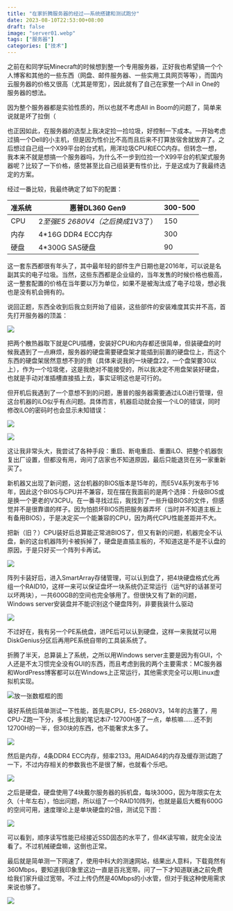 ```yaml
---
title: "在家折腾服务器的经过——系统搭建和测试跑分"
date: 2023-08-10T22:53:00+08:00
draft: false
image: "server01.webp"
tags: ["服务器"]
categories: ["技术"]
---
```


之前在和同学玩Minecraft的时候想到整一个专用服务器，正好我也希望搞一个个人博客和其他的一些东西（网盘、邮件服务器、一些实用工具网页等等），而国内云服务器的价格又很高（尤其是带宽），因此就有了自己在家整一个All in One的服务器的想法。

因为整个服务器都是实验性质的，所以也就不考虑All in Boom的问题了，简单来说就是坏了拉倒（

也正因如此，在服务器的选型上我决定捡一捡垃圾，好控制一下成本。一开始考虑过搞一个Dell的小主机，但是因为性价比不高而且后来不打算放宿舍就放弃了。之后想过自己组一个X99平台的台式机，用洋垃圾CPU和ECC内存。但转念一想，我本来不就是想搞一个服务器吗，为什么不一步到位捡一个X99平台的机架式服务器呢？比较了一下价格，感觉甚至比自己组装更有性价比，于是这成为了我最终选定的方案。

经过一番比较，我最终确定了如下的配置：

| 准系统        | 惠普DL360 Gen9                 | 300-500 |
| --------     | --------                       | ------ |
| CPU          | 2*至强E5 2680V4（之后换成1*V3了） | 150|
| 内存          | 4*16G DDR4 ECC内存             | 300 |
| 硬盘          | 4*300G SAS硬盘                 | 90 |

这一套东西都很有年头了，其中最年轻的部件生产日期也是2016年，可以说是名副其实的电子垃圾。当然，这些东西都是企业级的，当年发售的时候价格也极高，这一整套配置的价格在当年要以万为单位，如果不是被淘汰成了电子垃圾，想必我也是没有机会拥有的。

说回正题，东西全收到后我立刻开始了组装，这些部件的安装难度其实并不高，首先打开服务器的顶盖：

![](server01.webp)

把两个散热器取下就是CPU插槽，安装好CPU和内存都还很简单，但装硬盘的时候我遇到了一点麻烦，服务器的硬盘需要硬盘架才能插到前置的硬盘位上，而这个东西的硬盘架居然意想不到的贵（具体来说我的一块硬盘22，一个盘架要30以上），作为一个垃圾佬，这是我绝对不能接受的，所以我决定不用盘架装好硬盘，也就是手动对准插槽直接插上去，事实证明这也是可行的。

但开机后我遇到了一个意想不到的问题，惠普的服务器需要通过iLO进行管理，但这台机器的iLO似乎有点问题。具体而言，机器启动就会报一个iLO的错误，同时修改iLO的密码时也会显示未知错误：

![](server02.webp)

![](server03.webp)

这让我非常头大，我尝试了各种手段：重启、断电重启、重置iLO、把整个机器恢复出厂设置，但都没有用，询问了店家也不知道原因，最后只能退货在另一家重新买了。

新机器又出现了新问题，这台机器的BIOS版本是15年的，而E5V4系列发布于16年，因此这个BIOS与CPU并不兼容，现在摆在我面前的是两个选择：升级BIOS或是换一个更老的V3CPU。在一番寻找过后，我找到了一些升级BIOS的文件，但感觉并不是很靠谱的样子。因为怕损坏BIOS而把服务器弄坏（当时并不知道主板上有备用BIOS），于是决定买一个能兼容的CPU，因为两代CPU性能差距并不大。

把新（旧？）CPU装好后总算能正常进BIOS了，但又有新的问题，机器完全不认盘，新的这台机器阵列卡被拆掉了，硬盘是直插主板的，不知道这是不是不认盘的原因，于是只好买一个阵列卡再试。

![](server04.webp)

阵列卡装好后，进入SmartArray存储管理，可以认到盘了，把4块硬盘格式化再组一个RAID10，这样一来可以保证盘坏一块系统仍正常运行（运气好的话甚至可以坏两块），一共600GB的空间也完全够用了。但很快又有了新的问题，Windows server安装盘并不能识别这个硬盘阵列，非要我装什么驱动

![](server05.webp)

不过好在，我有另一个PE系统盘，进PE后可以认到硬盘，这样一来我就可以用DiskGenius分区后再用PE系统自带的工具装系统了。

折腾了半天，总算装上了系统，之所以用Windows server主要是因为有GUI，个人还是不太习惯完全没有GUI的东西，而且考虑到我的两个主要需求：MC服务器和WordPress博客都可以在Windows上正常运行，其他需求完全可以用Linux虚拟机实现。

![放一张数框框的图](server06.webp)

装好系统后简单测试一下性能，首先是CPU，E5-2680V3，14年的古董了，用CPU-Z跑一下分，多核比我的笔记本i7-12700H差了一点，单核嘛……还不到12700H的一半，但30块的东西，也不能奢求太多了。

![](server07.webp)

然后是内存，4条DDR4 ECC内存，频率2133。用AIDA64的内存及缓存测试跑了一下，不过内存相关的参数我也不是很了解，也就看个乐吧。

![](server08.webp)

之后是硬盘，硬盘使用了4块戴尔服务器的拆机盘，每块300G，因为年限实在太久（十年左右），怕出问题，所以组了一个RAID10阵列，也就是最后大概有600G的空间可用，速度理论上是单块硬盘的2倍，测试见下图：

![](server09.webp)

可以看到，顺序读写性能已经接近SSD固态的水平了，但4K读写嘛，就完全没法看了。不过机械硬盘嘛，这倒也正常。

最后就是简单测一下网速了，使用中科大的测速网站，结果出人意料，下载竟然有360Mbps，要知道我印象里这边一直是百兆宽带。问了一下才知道联通之前免费给我们家升级过宽带。不过上传仍然是40Mbps的小水管，但对于我这种使用需求来说也够了。

![](server10.webp)